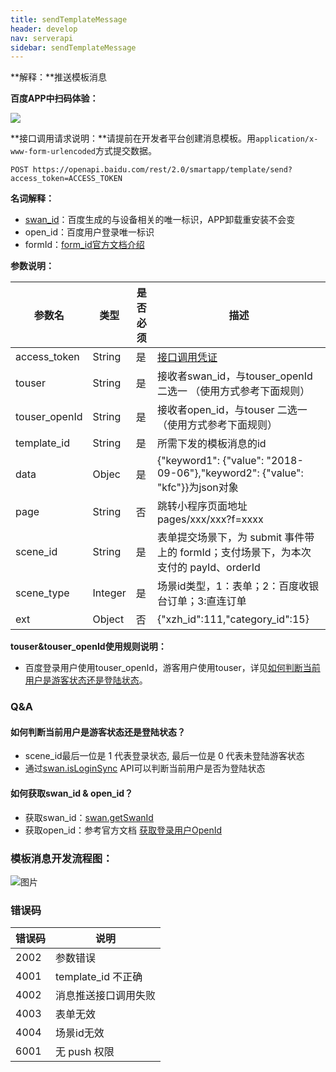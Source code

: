 ```yaml
---
title: sendTemplateMessage
header: develop
nav: serverapi
sidebar: sendTemplateMessage
---
```

 

**解释：**推送模板消息

**百度APP中扫码体验：**

<img src="https://b.bdstatic.com/miniapp/assets/images/doc_demo/templateMessage.png"  class="demo-qrcode-image" />


**接口调用请求说明：**请提前在开发者平台创建消息模板。用`application/x-www-form-urlencoded`方式提交数据。

```
POST https://openapi.baidu.com/rest/2.0/smartapp/template/send?access_token=ACCESS_TOKEN

```


**名词解释：**

- [swan_id](http://smartprogram.baidu.com/docs/develop/api/open_userinfo/#swanid%E6%9C%BA%E5%88%B6%E8%AF%B4%E6%98%8E/)：百度生成的与设备相关的唯一标识，APP卸载重安装不会变
- open_id：百度用户登录唯一标识
- formId：[form_id官方文档介绍](/develop/component/formlist_form/)

**参数说明：**

| 参数名            | 类型      | 是否必须 | 描述   |
|----|--|------|-----|
| access\_token  | String  | 是    | [接口调用凭证](https://smartprogram.baidu.com/docs/develop/serverapi/power_exp/)|
| touser         | String  | 是    | 接收者swan\_id，与touser\_openId二选一 （使用方式参考下面规则）|
| touser\_openId | String  | 是    | 接收者open\_id，与touser 二选一（使用方式参考下面规则） |
| template\_id   | String  | 是    | 所需下发的模板消息的id  |
| data           | Objec   | 是    | \{"keyword1": \{"value": "2018\-09\-06"\},"keyword2": \{"value": "kfc"\}\}为json对象 |
| page           | String  | 否    | 跳转小程序页面地址 pages/xxx/xxx?f=xxxx   |
| scene\_id      | String  | 是    | 表单提交场景下，为 submit 事件带上的 formId；支付场景下，为本次支付的 payId、orderId   |
| scene\_type    | Integer | 是    | 场景id类型，1：表单；2：百度收银台订单；3:直连订单        |
| ext            | Object  | 否    | \{"xzh\_id":111,"category\_id":15\}      |

**touser&touser_openId使用规则说明：**

- 百度登录用户使用touser_openId，游客用户使用touser，详见[如何判断当前用户是游客状态还是登陆状态](#如何判断当前用户是游客状态还是登陆状态？)。

### Q&A


#### 如何判断当前用户是游客状态还是登陆状态？
 - scene_id最后一位是 1 代表登录状态, 最后一位是 0 代表未登陆游客状态
 - 通过[swan.isLoginSync](http://smartprogram.baidu.com/docs/develop/api/open_log/#swan-isLoginSync/) API可以判断当前用户是否为登陆状态

#### 如何获取swan\_id & open\_id？
 - 获取swan\_id：[swan.getSwanId](https://smartprogram.baidu.com/docs/develop/api/open_userinfo/#swan-getSwanId/)
 - 获取open\_id：参考官方文档 [获取登录用户OpenId](https://smartprogram.baidu.com/docs/develop/api/open_log/)


### 模板消息开发流程图：

![图片](../../../img/api/information/模板消息开发流程图.svg)

### 错误码

| 错误码  | 说明               |
|-------|------------------|
| 2002 | 参数错误             |
| 4001 | template\_id 不正确 |
| 4002 | 消息推送接口调用失败       |
| 4003 | 表单无效             |
| 4004 | 场景id无效           |
| 6001 | 无 push 权限        |
